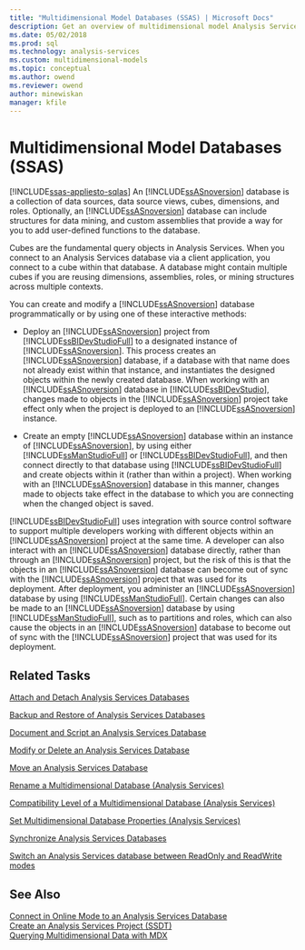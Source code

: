 ```yaml
---
title: "Multidimensional Model Databases (SSAS) | Microsoft Docs"
description: Get an overview of multidimensional model Analysis Services databases that consist of data sources, data source views, cubes, dimensions, and roles.
ms.date: 05/02/2018
ms.prod: sql
ms.technology: analysis-services
ms.custom: multidimensional-models
ms.topic: conceptual
ms.author: owend
ms.reviewer: owend
author: minewiskan
manager: kfile
---
```

# Multidimensional Model Databases (SSAS)
[!INCLUDE[ssas-appliesto-sqlas](../includes/ssas-appliesto-sqlas.md)]
  An [!INCLUDE[ssASnoversion](../includes/ssasnoversion-md.md)] database is a collection of data sources, data source views, cubes, dimensions, and roles. Optionally, an [!INCLUDE[ssASnoversion](../includes/ssasnoversion-md.md)] database can include structures for data mining, and custom assemblies that provide a way for you to add user-defined functions to the database.  
  
 Cubes are the fundamental query objects in Analysis Services. When you connect to an Analysis Services database via a client application, you connect to a cube within that database. A database might contain multiple cubes if you are reusing dimensions, assemblies, roles, or mining structures across multiple contexts.  
  
 You can create and modify a [!INCLUDE[ssASnoversion](../includes/ssasnoversion-md.md)] database programmatically or by using one of these interactive methods:  
  
-   Deploy an [!INCLUDE[ssASnoversion](../includes/ssasnoversion-md.md)] project from [!INCLUDE[ssBIDevStudioFull](../includes/ssbidevstudiofull-md.md)] to a designated instance of [!INCLUDE[ssASnoversion](../includes/ssasnoversion-md.md)]. This process creates an [!INCLUDE[ssASnoversion](../includes/ssasnoversion-md.md)] database, if a database with that name does not already exist within that instance, and instantiates the designed objects within the newly created database. When working with an [!INCLUDE[ssASnoversion](../includes/ssasnoversion-md.md)] database in [!INCLUDE[ssBIDevStudio](../includes/ssbidevstudio-md.md)], changes made to objects in the [!INCLUDE[ssASnoversion](../includes/ssasnoversion-md.md)] project take effect only when the project is deployed to an [!INCLUDE[ssASnoversion](../includes/ssasnoversion-md.md)] instance.  
  
-   Create an empty [!INCLUDE[ssASnoversion](../includes/ssasnoversion-md.md)] database within an instance of [!INCLUDE[ssASnoversion](../includes/ssasnoversion-md.md)], by using either [!INCLUDE[ssManStudioFull](../includes/ssmanstudiofull-md.md)] or [!INCLUDE[ssBIDevStudioFull](../includes/ssbidevstudiofull-md.md)], and then connect directly to that database using [!INCLUDE[ssBIDevStudioFull](../includes/ssbidevstudiofull-md.md)] and create objects within it (rather than within a project). When working with an [!INCLUDE[ssASnoversion](../includes/ssasnoversion-md.md)] database in this manner, changes made to objects take effect in the database to which you are connecting when the changed object is saved.  
  
 [!INCLUDE[ssBIDevStudioFull](../includes/ssbidevstudiofull-md.md)] uses integration with source control software to support multiple developers working with different objects within an [!INCLUDE[ssASnoversion](../includes/ssasnoversion-md.md)] project at the same time. A developer can also interact with an [!INCLUDE[ssASnoversion](../includes/ssasnoversion-md.md)] database directly, rather than through an [!INCLUDE[ssASnoversion](../includes/ssasnoversion-md.md)] project, but the risk of this is that the objects in an [!INCLUDE[ssASnoversion](../includes/ssasnoversion-md.md)] database can become out of sync with the [!INCLUDE[ssASnoversion](../includes/ssasnoversion-md.md)] project that was used for its deployment. After deployment, you administer an [!INCLUDE[ssASnoversion](../includes/ssasnoversion-md.md)] database by using [!INCLUDE[ssManStudioFull](../includes/ssmanstudiofull-md.md)]. Certain changes can also be made to an [!INCLUDE[ssASnoversion](../includes/ssasnoversion-md.md)] database by using [!INCLUDE[ssManStudioFull](../includes/ssmanstudiofull-md.md)], such as to partitions and roles, which can also cause the objects in an [!INCLUDE[ssASnoversion](../includes/ssasnoversion-md.md)] database to become out of sync with the [!INCLUDE[ssASnoversion](../includes/ssasnoversion-md.md)] project that was used for its deployment.  
  
## Related Tasks  
 [Attach and Detach Analysis Services Databases](../../analysis-services/multidimensional-models/attach-and-detach-analysis-services-databases.md)  
  
 [Backup and Restore of Analysis Services Databases](../../analysis-services/multidimensional-models/backup-and-restore-of-analysis-services-databases.md)  
  
 [Document and Script an Analysis Services Database](../../analysis-services/multidimensional-models/document-and-script-an-analysis-services-database.md)  
  
 [Modify or Delete an Analysis Services Database](../../analysis-services/multidimensional-models/modify-or-delete-an-analysis-services-database.md)  
  
 [Move an Analysis Services Database](../../analysis-services/multidimensional-models/move-an-analysis-services-database.md)  
  
 [Rename a Multidimensional Database &#40;Analysis Services&#41;](../../analysis-services/multidimensional-models/rename-a-multidimensional-database-analysis-services.md)  
  
 [Compatibility Level of a Multidimensional Database &#40;Analysis Services&#41;](../../analysis-services/multidimensional-models/compatibility-level-of-a-multidimensional-database-analysis-services.md)  
  
 [Set Multidimensional Database Properties &#40;Analysis Services&#41;](../../analysis-services/multidimensional-models/set-multidimensional-database-properties-analysis-services.md)  
  
 [Synchronize Analysis Services Databases](../../analysis-services/multidimensional-models/synchronize-analysis-services-databases.md)  
  
 [Switch an Analysis Services database between ReadOnly and ReadWrite modes](../../analysis-services/multidimensional-models/switch-an-analysis-services-database-between-readonly-and-readwrite-modes.md)  
  
## See Also  
 [Connect in Online Mode to an Analysis Services Database](../../analysis-services/multidimensional-models/connect-in-online-mode-to-an-analysis-services-database.md)   
 [Create an Analysis Services Project &#40;SSDT&#41;](../../analysis-services/multidimensional-models/create-an-analysis-services-project-ssdt.md)   
 [Querying Multidimensional Data with MDX](../../analysis-services/multidimensional-models/mdx/querying-multidimensional-data-with-mdx.md)  
  
  
